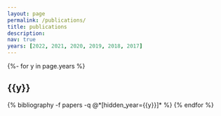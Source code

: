 ```yaml
---
layout: page
permalink: /publications/
title: publications
description: 
nav: true
years: [2022, 2021, 2020, 2019, 2018, 2017]
---
```

<!-- _pages/publications.md -->
<div class="publications">

{%- for y in page.years %}
  <h2 class="year">{{y}}</h2>
  {% bibliography -f papers -q @*[hidden_year={{y}}]* %}
{% endfor %}

</div>